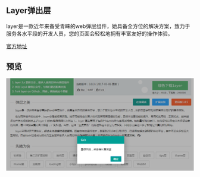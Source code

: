 Layer弹出层
----
layer是一款近年来备受青睐的web弹层组件，她具备全方位的解决方案，致力于服务各水平段的开发人员，您的页面会轻松地拥有丰富友好的操作体验。

[官方地址](http://layer.layui.com/)
  
 ## 预览
 ![Layer](https://github.com/WispYs/Web-Plugins/blob/master/img/layer.png "Layer")

